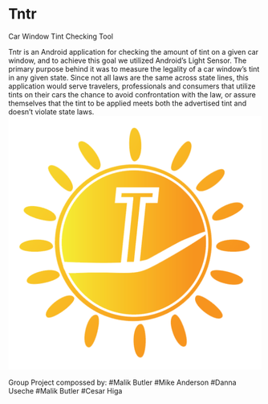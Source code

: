 
# Tntr

Car Window Tint  Checking Tool

  Tntr is an Android application for checking the amount of tint on a given car window, and to achieve this goal we utilized Android’s Light Sensor. The primary purpose behind it was to measure the legality of a car window’s tint in any given state. Since not all laws are the same across state lines, this application would serve travelers, professionals and consumers that utilize tints on their cars the chance to avoid confrontation with the law, or assure themselves that the tint to be applied meets both the advertised tint and doesn’t violate state laws. 
              ![alt tag](https://raw.githubusercontent.com/L-M-V-A/Tntr/master/main/app/src/main/res/drawable/logo.png)

Group Project compossed by: 
#Malik Butler
#Mike Anderson
#Danna Useche
#Malik Butler
#Cesar Higa
